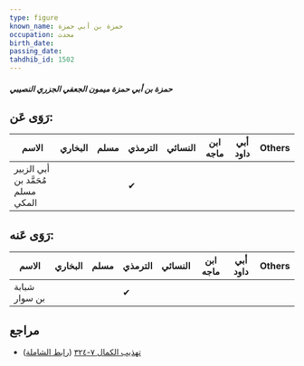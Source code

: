 ```yaml
---
type: figure
known_name: حمزة بن أبي حمزة
occupation: محدث
birth_date:
passing_date:
tahdhib_id: 1502
---
```

##### حمزة بن أبي حمزة ميمون الجعفي الجزري النصيبي

## رَوَى عَن:
| الاسم                             | البخاري | مسلم | الترمذي | النسائي | ابن ماجه | أبي داود | Others |
| --------------------------------- | ------- | ---- | ------- | ------- | -------- | -------- | ------ |
| أبي الزبير مُحَمَّد بن مسلم المكي |         |      | ✔       |         |          |          |        |
## رَوَى عَنه:
| الاسم         | البخاري | مسلم | الترمذي | النسائي | ابن ماجه | أبي داود | Others |
| ------------- | ------- | ---- | ------- | ------- | -------- | -------- | ------ |
| شبابة بن سوار |         |      | ✔       |         |          |          |        |
## مراجع
- [تهذيب الكمال ٧-٣٢٤](obsidian://open?vault=Tahdhib-al-Kamal&file=Figures/١٥٠٢-حمزة%20بن%20أبي%20حمزة%20ميمون%20الجعفي%20الجزري%20النصيبي) ([رابط الشاملة](https://shamela.ws/book/3722/3546))